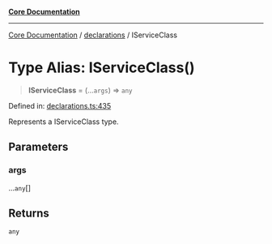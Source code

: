 [**Core Documentation**](../../README.md)

***

[Core Documentation](../../README.md) / [declarations](../README.md) / IServiceClass

# Type Alias: IServiceClass()

> **IServiceClass** = (...`args`) => `any`

Defined in: [declarations.ts:435](https://github.com/stonemjs/core/blob/b1f29857c7f1e529739f22d486494bed3b22d2c6/src/declarations.ts#L435)

Represents a IServiceClass type.

## Parameters

### args

...`any`[]

## Returns

`any`
